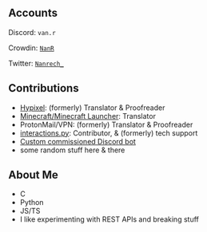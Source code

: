 ## Accounts
Discord: `van.r`

Crowdin: [`NanR`](crowdin.com/profile/NanR)

Twitter: [`Nanrech_`](twitter.com/Nanrech_)

## Contributions
- [Hypixel](): (formerly) Translator & Proofreader 
- [Minecraft/Minecraft Launcher](): Translator
- ProtonMail/VPN: (formerly) Translator & Proofreader
- [interactions.py](https://github.com/interactions-py/): Contributor, & (formerly) tech support
- [Custom commissioned Discord bot](https://github.com/Nanrech/2bot)
- some random stuff here & there

## About Me
- C
- Python
- JS/TS
- I like experimenting with REST APIs and breaking stuff
